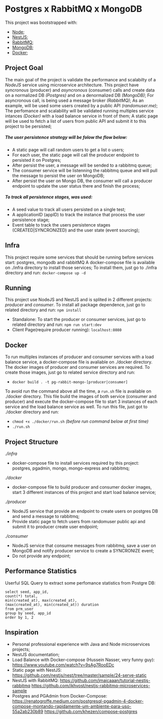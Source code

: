 # Postgres x RabbitMQ x MongoDB

This project was bootstrapped with:
- [Node](https://nodejs.org/en/docs/);
- [NestJS](https://docs.nestjs.com/);
- [RabbitMQ](https://www.rabbitmq.com/documentation.html);
- [MongoDB](https://docs.mongodb.com/manual/);
- [Docker](https://docs.docker.com/);

## Project Goal

The main goal of the project is validate the performance and scalabilty of a _NodeJS_ service using microservice architecture.
This project have _syncronous_ (producer) and _asyncronous_ (consumer) calls and create data on a normalized DB _(Postgres)_ and on a denormalized DB _(MongoDB)_;
For asyncronous call, is being used a message broker _(RabbitMQ)_;
As an example, will be used some users created by a public API _(randomuser.me)_;
The perfomance and scalability will be validated running multiples service intances _(Docker)_ with a load balance service in front of them;
A static page will be used to fetch a list of users from public API and submit it to this project to be persisted;

##### The user persistence strategy will be folow the flow below:
* A static page will call random users to get a list o users;
* For each user, the static page will call the producer endpoint to persisted it on Postgres;
* After persist the user, a message will be sended to a rabbitmq queue;
* The consumer service will be listenning the rabbitmq queue and will pull the message to persist the user on MongoDB;
* After persist the user on Mongo DB, the consumer will call a producer endpoint to update the user status there and finish the process;

##### To track all persistence stages, was used:
* A seed value to track all users persisted on a single test;
* A applicationID (appID) to track the instance that process the user persistence stage;
* Event table to track the users persistence stages (CREATED|SYNCRONIZED) and the user state (event sourcing);

## Infra

This project require some services that should be running before services start: postgres, mongodb and rabbitMQ
A docker-compose file is available on ./infra directory to install those services;
To install them, just go to ./infra directory and run: 
`docker-compose up -d`

## Running

This project use NodeJS and NestJS and is splited in 2 different projects: _producer_  and _consumer_. 
To install all package dependence, just go to related directory and run: 
`npm install`

* Standalone: 
To start the producer or consumer services, just go to related directory and run: 
`npm run start:dev`
&nbsp;
* Client Page(require producer running): 
`localhost:8080`


## Docker

To run multiples instances of producer and consumer services with a load balance service, a docker-compose file is avaliable on ./docker directory.
The docker images of producer and consumer services are required.
To create those images, just go to related service directory and run:
- `docker build . -t pg-rabbit-mongo-[producer|consumer]`

To avoid run the command above all the time, a `run.sh` file is available on ./docker directory. 
This file build the images of both service (consumer and producer) and execute the docker-compose file to start 3 instances of each service and the load balance service as well.
To run this file, just got to ./docker directory and run:
- `chmod +x ./docker/run.sh` _(before run command below at first time)_
- `./run.sh`


## Project Structure

_./infra_
* docker-compose file to install services required by this project: postgres, pgadmin, mongo, mongo-express and rabbitmq;

_./docker_
* docker-compose file to build producer and consumer docker images, start 3 different instances of this project and start load balance service;

_./producer_
* NodeJS service that provide an endpoint to create users on postgres DB and send a message to rabbitmq;
* Provide static page to fetch users from randomuser public api and submit it to producer create user endpoint;

_./consumer_
* NodeJS service that consume messages from rabbitmq, save a user on MongoDB and notify producer service to create a SYNCRONIZE event;
* Do not provide any endpoint;

## Performance Statistics

Userful SQL Query to extract some perfomance statistics from Postgre DB:

```
select seed, app_id,
count(*) total,
min(created_at), max(created_at),
(max(created_at), min(created_at)) duration
from prm_user
group by seed, app_id
order by 1, 2
```


## Inspiration

- Personal professional experience with Java and Node microservices projects;
&nbsp;
- NestJS documentation;
&nbsp;
- Load Balance with Docker-compose (Hussein Nasser, very funny guy):
https://www.youtube.com/watch?v=9sAg7RooEDc
&nbsp;
- Static page with NestJS: 
https://github.com/nestjs/nest/tree/master/sample/24-serve-static
&nbsp;
- NestJS with RabbitMQ: 
https://github.com/jmaicaaan/tutorial-nestjs-rabbitmq
https://github.com/ikhvost/nestjs-rabbitmq-microservices-sample
&nbsp;
- Postgres and PGAdmin from Docker-Compose:
https://renatogroffe.medium.com/postgresql-pgadmin-4-docker-compose-montando-rapidamente-um-ambiente-para-uso-55a2ab230b89
https://github.com/khezen/compose-postgres